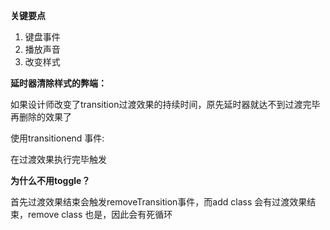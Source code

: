 **关键要点**

1. 键盘事件
2. 播放声音
3. 改变样式



**延时器清除样式的弊端：**

如果设计师改变了transition过渡效果的持续时间，原先延时器就达不到过渡完毕再删除的效果了

使用transitionend 事件:

在过渡效果执行完毕触发



**为什么不用toggle？**

首先过渡效果结束会触发removeTransition事件，而add class 会有过渡效果结束，remove class 也是，因此会有死循环

